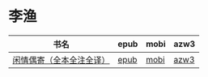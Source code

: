 # 李渔

| 书名 | epub | mobi | azw3 |
| --- | --- | --- | --- |
| [闲情偶寄（全本全注全译）](http://ct.dalanmei.com/f/31084289-572115992-e86fca) | [epub](http://ct.dalanmei.com/f/31084289-572115992-e86fca) | [mobi](http://ct.dalanmei.com/f/31084289-571683199-ea3ce6) | [azw3](http://ct.dalanmei.com/f/31084289-572154174-23831f) |
